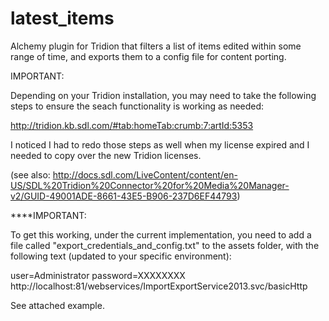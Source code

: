 # latest_items
Alchemy plugin for Tridion that filters a list of items edited within some range of time, and exports them to a config file for content porting.

IMPORTANT:

Depending on your Tridion installation, you may need to take the following steps to ensure the seach functionality is working as needed:

http://tridion.kb.sdl.com/#tab:homeTab:crumb:7:artId:5353

I noticed I had to redo those steps as well when my license expired and I needed to copy over the new Tridion licenses.

(see also: http://docs.sdl.com/LiveContent/content/en-US/SDL%20Tridion%20Connector%20for%20Media%20Manager-v2/GUID-49001ADE-8661-43E5-B906-237D6EF44793)



****IMPORTANT:

To get this working, under the current implementation, you need to add a file called "export_credentials_and_config.txt" to the assets folder, with the following text (updated to your specific environment):

user=Administrator
password=XXXXXXXX
http://localhost:81/webservices/ImportExportService2013.svc/basicHttp

See attached example.
